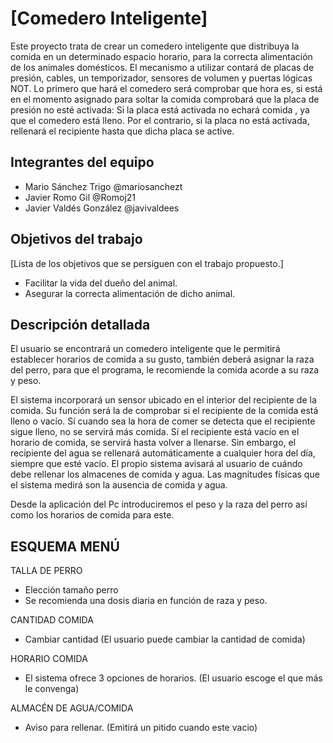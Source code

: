 # [Comedero Inteligente]

Este proyecto trata de crear un comedero inteligente que distribuya la comida en un determinado espacio horario, para la correcta alimentación de los animales domésticos. El mecanismo a utilizar contará de placas de presión, cables, un temporizador, sensores de volumen y puertas lógicas NOT. Lo primero que hará el comedero será comprobar que hora es, si está en el momento asignado para soltar la comida comprobará que la placa de presión no esté activada: Si la placa está activada no echará comida , ya que el comedero está lleno. Por el contrario, si la placa no está activada, rellenará el recipiente hasta que dicha placa se active.


## Integrantes del equipo


- Mario Sánchez Trigo @mariosanchezt
- Javier Romo Gil @Romoj21
- Javier Valdés González @javivaldees

## Objetivos del trabajo

[Lista de los objetivos que se persiguen con el trabajo propuesto.]

- Facilitar la vida del dueño del animal.
- Asegurar la correcta alimentación de dicho animal.

## Descripción detallada

El usuario se encontrará un comedero inteligente que le permitirá establecer horarios de comida a su gusto, también deberá asignar la raza del perro, para que el programa, le recomiende la comida acorde a su raza y peso.  

El sistema incorporará un sensor ubicado en el interior del recipiente de la comida. Su función será la de comprobar si el recipiente de la comida  está lleno o vacío. Sí cuando sea la hora de comer se detecta que el recipiente sigue lleno, no se servirá más comida. Sí el recipiente está vacío en el horario de comida, se servirá hasta volver a llenarse.
Sin embargo, el recipiente del agua se rellenará automáticamente a cualquier hora del día, siempre que esté vacío. El propio sistema avisará al usuario de cuándo debe rellenar los almacenes de comida y agua. 
Las magnitudes físicas que el sistema medirá son la ausencia de comida y agua.

Desde la aplicación del Pc introduciremos el peso y la raza del perro así como los horarios de comida para este.

## ESQUEMA MENÚ

TALLA DE PERRO
- Elección tamaño perro
- Se recomienda una dosis diaria en función de raza y peso.

CANTIDAD COMIDA
- Cambiar cantidad (El usuario puede cambiar la cantidad de comida)

HORARIO COMIDA
- El sistema ofrece 3 opciones de horarios. (El usuario escoge el que más le convenga)

ALMACÉN DE AGUA/COMIDA
- Aviso para rellenar. (Emitirá un pitido cuando este vacio)


 
